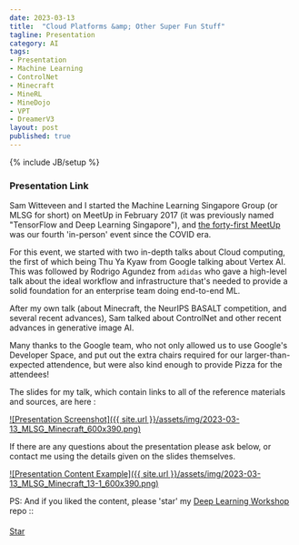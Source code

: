 ```yaml
---
date: 2023-03-13
title:  "Cloud Platforms &amp; Other Super Fun Stuff"
tagline: Presentation
category: AI
tags:
- Presentation
- Machine Learning
- ControlNet
- Minecraft
- MineRL
- MineDojo
- VPT
- DreamerV3
layout: post
published: true
---
```

{% include JB/setup %}


### Presentation Link

Sam Witteveen and I started the Machine Learning Singapore Group (or MLSG for short) 
on MeetUp in February 2017 (it was previously named "TensorFlow and Deep Learning Singapore"),
and [the forty-first MeetUp](https://www.meetup.com/machine-learning-singapore/events/291996393/) 
was our fourth 'in-person' event since the COVID era.

For this event, we started with two in-depth talks about Cloud computing, the first of which being 
Thu Ya Kyaw from Google talking about Vertex AI.  This was followed by 
Rodrigo Agundez from `adidas` who gave a high-level talk about the ideal workflow 
and infrastructure that's needed to provide a solid foundation for an enterprise team doing end-to-end ML.

After my own talk (about Minecraft, the NeurIPS BASALT competition, and several recent advances),
Sam talked about ControlNet and other recent advances in generative image AI.

Many thanks to the Google team, who not only allowed us to use Google's Developer Space, 
and put out the extra chairs required for our larger-than-expected attendence,
but were also kind enough to provide Pizza for the attendees!


<!--
TODO : There's a [video of me doing the talk on YouTube](https://youtu.be/hVk7Py1c24Q) (this is a slightly longer version than the one at the MeetUp,
likely due to more asides, etc).  Please Like and Subscribe! 
!-->

The slides for my talk, which contain links to all of the reference materials and sources, are here :

<a href="https://redcatlabs.com/2023-03-13_MLSG_Minecraft/#/minecraft-talk" target="_blank">
![Presentation Screenshot]({{ site.url }}/assets/img/2023-03-13_MLSG_Minecraft_600x390.png)
</a>

If there are any questions about the presentation please ask below, 
or contact me using the details given on the slides themselves.

<a href="https://redcatlabs.com/2023-03-13_MLSG_Minecraft/#/13/1" target="_blank">
![Presentation Content Example]({{ site.url }}/assets/img/2023-03-13_MLSG_Minecraft_13-1_600x390.png)
</a>


PS:  And if you liked the content, please 'star' my <a href="https://github.com/mdda/deep-learning-workshop" target="_blank">Deep Learning Workshop</a> repo ::
<!-- From :: https://buttons.github.io/ -->
<!-- Place this tag where you want the button to render. -->
<span style="position:relative;top:5px;">
<a aria-label="Star mdda/deep-learning-workshop on GitHub" data-count-aria-label="# stargazers on GitHub" data-count-api="/repos/mdda/deep-learning-workshop#stargazers_count" data-count-href="/mdda/deep-learning-workshop/stargazers" data-icon="octicon-star" href="https://github.com/mdda/deep-learning-workshop" class="github-button">Star</a>
<!-- Place this tag right after the last button or just before your close body tag. -->
<script async defer id="github-bjs" src="https://buttons.github.io/buttons.js"></script>
</span>


